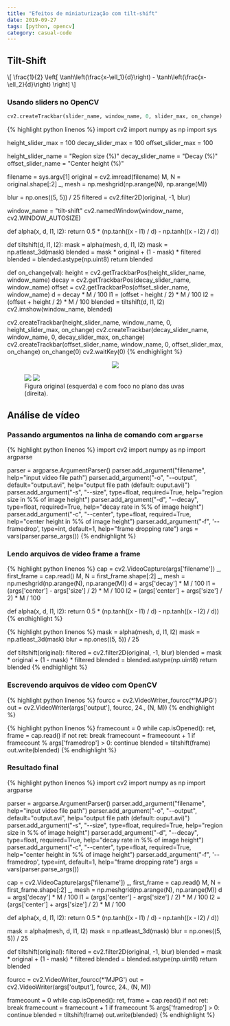 ```yaml
---
title: "Efeitos de miniaturização com tilt-shift"
date: 2019-09-27
tags: [python, opencv]
category: casual-code
---
```

<!--more-->

## Tilt-Shift

\\[
\frac{1}{2} \left\[ \tanh\left(\frac{x-\ell_1}{d}\right) - \tanh\left(\frac{x-\ell_2}{d}\right) \right\]
\\]

### Usando sliders no OpenCV

```python
cv2.createTrackbar(slider_name, window_name, 0, slider_max, on_change)
```

{% highlight python linenos %}
import cv2
import numpy as np
import sys

height_slider_max = 100
decay_slider_max = 100
offset_slider_max = 100

height_slider_name = "Region size (%)"
decay_slider_name = "Decay (%)"
offset_slider_name = "Center height (%)"

filename = sys.argv[1]
original = cv2.imread(filename)
M, N = original.shape[:2]
_, mesh = np.meshgrid(np.arange(N), np.arange(M))

blur = np.ones((5, 5)) / 25
filtered = cv2.filter2D(original, -1, blur)

window_name = "tilt-shift"
cv2.namedWindow(window_name, cv2.WINDOW_AUTOSIZE)

def alpha(x, d, l1, l2):
    return 0.5 * (np.tanh((x - l1) / d) - np.tanh((x - l2) / d))

def tiltshift(d, l1, l2):
    mask = alpha(mesh, d, l1, l2)
    mask = np.atleast_3d(mask)
    blended = mask * original + (1 - mask) * filtered
    blended = blended.astype(np.uint8)
    return blended

def on_change(val):
    height = cv2.getTrackbarPos(height_slider_name, window_name)
    decay = cv2.getTrackbarPos(decay_slider_name, window_name)
    offset = cv2.getTrackbarPos(offset_slider_name, window_name)
    d = decay * M / 100
    l1 = (offset - height / 2) * M / 100
    l2 = (offset + height / 2) * M / 100
    blended = tiltshift(d, l1, l2)
    cv2.imshow(window_name, blended)

cv2.createTrackbar(height_slider_name, window_name, 0,
                   height_slider_max, on_change)
cv2.createTrackbar(decay_slider_name, window_name, 0,
                   decay_slider_max, on_change)
cv2.createTrackbar(offset_slider_name, window_name, 0,
                   offset_slider_max, on_change)
on_change(0)
cv2.waitKey(0)
{% endhighlight %}

<p align="center">
    <img src="../../assets/images/tiltshift_mask.gif">
</p>

<figure class="half">
    <img src="../../assets/images/fruits.png">
    <img src="../../assets/images/tilted.png">
    <figcaption>Figura original (esquerda) e com foco no plano das uvas (direita).</figcaption>
</figure>

## Análise de vídeo

### Passando argumentos na linha de comando com `argparse`

{% highlight python linenos %}
import cv2
import numpy as np
import argparse

parser = argparse.ArgumentParser()
parser.add_argument("filename", help="input video file path")
parser.add_argument("-o", "--output", default="output.avi",
                    help="output file path (default: ouput.avi)")
parser.add_argument("-s", "--size", type=float, required=True,
                    help="region size in %% of image height")
parser.add_argument("-d", "--decay", type=float, required=True,
                    help="decay rate in %% of image height")    
parser.add_argument("-c", "--center", type=float, required=True,
                    help="center height in %% of image height")
parser.add_argument("-f", '--framedrop', type=int, default=1,
                    help="frame dropping rate")
args = vars(parser.parse_args())
{% endhighlight %}

### Lendo arquivos de vídeo frame a frame

{% highlight python linenos %}
cap = cv2.VideoCapture(args['filename'])
_, first_frame = cap.read()
M, N = first_frame.shape[:2]
_, mesh = np.meshgrid(np.arange(N), np.arange(M))
d = args['decay'] * M / 100
l1 = (args['center'] - args['size'] / 2) * M / 100
l2 = (args['center'] + args['size'] / 2) * M / 100

def alpha(x, d, l1, l2):
    return 0.5 * (np.tanh((x - l1) / d) - np.tanh((x - l2) / d))
{% endhighlight %}

{% highlight python linenos %}
mask = alpha(mesh, d, l1, l2)
mask = np.atleast_3d(mask)
blur = np.ones((5, 5)) / 25

def tiltshift(original):
    filtered = cv2.filter2D(original, -1, blur)
    blended = mask * original + (1 - mask) * filtered
    blended = blended.astype(np.uint8)
    return blended
{% endhighlight %}

### Escrevendo arquivos de vídeo com OpenCV

{% highlight python linenos %}
fourcc = cv2.VideoWriter_fourcc(*'MJPG')
out = cv2.VideoWriter(args['output'], fourcc, 24., (N, M))
{% endhighlight %}


{% highlight python linenos %}
framecount = 0
while cap.isOpened():
    ret, frame = cap.read()
    if not ret:
        break
    framecount = framecount + 1
    if framecount % args['framedrop'] > 0:
        continue
    blended = tiltshift(frame)
    out.write(blended)
{% endhighlight %}

### Resultado final

{% highlight python linenos %}
import cv2
import numpy as np
import argparse

parser = argparse.ArgumentParser()
parser.add_argument("filename", help="input video file path")
parser.add_argument("-o", "--output", default="output.avi",
                    help="output file path (default: ouput.avi)")
parser.add_argument("-s", "--size", type=float, required=True,
                    help="region size in %% of image height")
parser.add_argument("-d", "--decay", type=float, required=True,
                    help="decay rate in %% of image height")    
parser.add_argument("-c", "--center", type=float, required=True,
                    help="center height in %% of image height")
parser.add_argument("-f", '--framedrop', type=int, default=1,
                    help="frame dropping rate")
args = vars(parser.parse_args())

cap = cv2.VideoCapture(args['filename'])
_, first_frame = cap.read()
M, N = first_frame.shape[:2]
_, mesh = np.meshgrid(np.arange(N), np.arange(M))
d = args['decay'] * M / 100
l1 = (args['center'] - args['size'] / 2) * M / 100
l2 = (args['center'] + args['size'] / 2) * M / 100

def alpha(x, d, l1, l2):
    return 0.5 * (np.tanh((x - l1) / d) - np.tanh((x - l2) / d))

mask = alpha(mesh, d, l1, l2)
mask = np.atleast_3d(mask)
blur = np.ones((5, 5)) / 25

def tiltshift(original):
    filtered = cv2.filter2D(original, -1, blur)
    blended = mask * original + (1 - mask) * filtered
    blended = blended.astype(np.uint8)
    return blended

fourcc = cv2.VideoWriter_fourcc(*'MJPG')
out = cv2.VideoWriter(args['output'], fourcc, 24., (N, M))

framecount = 0
while cap.isOpened():
    ret, frame = cap.read()
    if not ret:
        break
    framecount = framecount + 1
    if framecount % args['framedrop'] > 0:
        continue
    blended = tiltshift(frame)
    out.write(blended)
{% endhighlight %}
